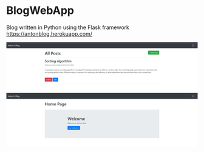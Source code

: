 # BlogWebApp
Blog written in Python using the Flask framework
https://antonblog.herokuapp.com/



![alt text](/Screenshots/screenshot2.jpg?raw=true "Blog")
![alt text](/Screenshots/screenshot1.jpg?raw=true "Blog")



